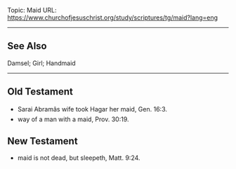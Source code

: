 Topic: Maid
URL: https://www.churchofjesuschrist.org/study/scriptures/tg/maid?lang=eng

---

## See Also

Damsel; Girl; Handmaid

---

## Old Testament

- Sarai Abramâs wife took Hagar her maid, Gen. 16:3.
- way of a man with a maid, Prov. 30:19.

## New Testament

- maid is not dead, but sleepeth, Matt. 9:24.

